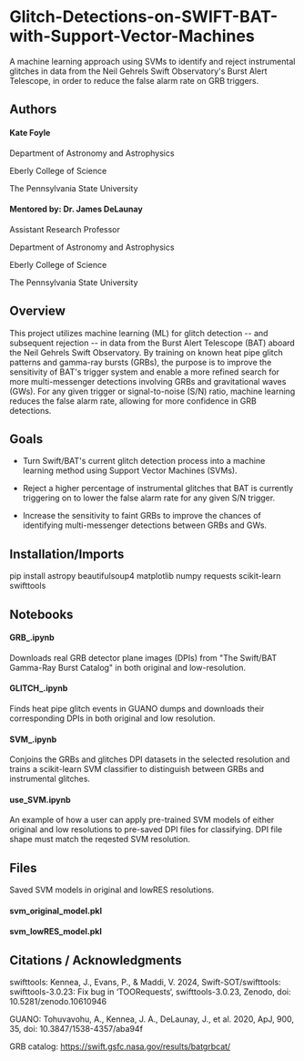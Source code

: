 # Glitch-Detections-on-SWIFT-BAT-with-Support-Vector-Machines
A machine learning approach using SVMs to identify and reject instrumental glitches in data from the Neil Gehrels Swift Observatory's Burst Alert Telescope, in order to reduce the false alarm rate on GRB triggers.  
## Authors
#### Kate Foyle

Department of Astronomy and Astrophysics

Eberly College of Science

The Pennsylvania State University
#### Mentored by: Dr. James DeLaunay

Assistant Research Professor

Department of Astronomy and Astrophysics

Eberly College of Science

The Pennsylvania State University

## Overview
This project utilizes machine learning (ML) for glitch detection -- and subsequent rejection -- in data from the Burst Alert Telescope (BAT) aboard the Neil Gehrels Swift Observatory. By training on known heat pipe glitch patterns and gamma-ray bursts (GRBs), the purpose is to improve the sensitivity of BAT's trigger system and enable a more refined search for more multi-messenger detections involving GRBs and gravitational waves (GWs). For any given trigger or signal-to-noise (S/N) ratio, machine learning reduces the false alarm rate, allowing for more confidence in GRB detections.
## Goals
- Turn Swift/BAT's current glitch detection process into a machine learning method using Support Vector Machines (SVMs).

- Reject a higher percentage of instrumental glitches that BAT is currently triggering on to lower the false alarm rate for any given S/N trigger.

- Increase the sensitivity to faint GRBs to improve the chances of identifying multi-messenger detections between GRBs and GWs.
## Installation/Imports
pip install astropy beautifulsoup4 matplotlib numpy requests scikit-learn swifttools
## Notebooks
#### GRB_.ipynb
Downloads real GRB detector plane images (DPIs) from "The Swift/BAT Gamma-Ray Burst Catalog" in both original and low-resolution. 
#### GLITCH_.ipynb
Finds heat pipe glitch events in GUANO dumps and downloads their corresponding DPIs in both original and low resolution.
#### SVM_.ipynb
Conjoins the GRBs and glitches DPI datasets in the selected resolution and trains a scikit-learn SVM classifier to distinguish between GRBs and instrumental glitches. 
#### use_SVM.ipynb
An example of how a user can apply pre-trained SVM models of either original and low resolutions to pre-saved DPI files for classifying. DPI file shape must match the reqested SVM resolution. 
## Files
Saved SVM models in original and lowRES resolutions.
#### svm_original_model.pkl
#### svm_lowRES_model.pkl
## Citations / Acknowledgments
swifttools: Kennea, J., Evans, P., & Maddi, V. 2024, Swift-SOT/swifttools: swifttools-3.0.23: Fix bug in ‘TOORequests‘, swifttools-3.0.23, Zenodo, doi: 10.5281/zenodo.10610946

GUANO: Tohuvavohu, A., Kennea, J. A., DeLaunay, J., et al. 2020, ApJ, 900, 35, doi: 10.3847/1538-4357/aba94f

GRB catalog: https://swift.gsfc.nasa.gov/results/batgrbcat/


